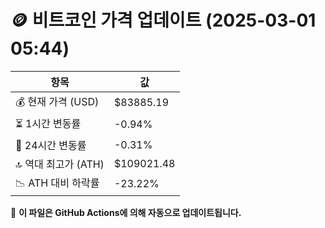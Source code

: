 # 🪙 비트코인 가격 업데이트 (2025-03-01 05:44)

| 항목                | 값 |
|--------------------|----------------|
| 💰 현재 가격 (USD) | $83885.19 |
| ⏳ 1시간 변동률    | -0.94% |
| 📆 24시간 변동률   | -0.31% |
| 🔝 역대 최고가 (ATH) | $109021.48 |
| 📉 ATH 대비 하락률 | -23.22% |

🔄 **이 파일은 GitHub Actions에 의해 자동으로 업데이트됩니다.**
